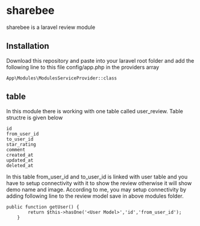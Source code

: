 # sharebee
sharebee is a laravel review module

## Installation
Download this repository and paste into your laravel root folder and add the following line to this file <root folder> config/app.php
in the providers array

```
App\Modules\ModulesServiceProvider::class
```
## table
In this module there is working with one table called user_review. Table structre is given below

```
id
from_user_id
to_user_id
star_rating
comment
created_at
updated_at
deleted_at
```

In this table from_user_id and to_user_id is linked with user table and you have to setup connectivity with it to show the review otherwise it will show demo name and image. According to me, you may setup connectivity by adding following line to the review model save in above modules folder.
```
public function getUser() {
        return $this->hasOne('<User Model>','id','from_user_id');
    }
```
